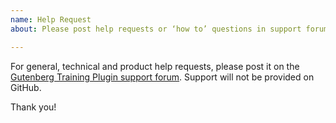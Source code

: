 ```yaml
---
name: Help Request
about: Please post help requests or ‘how to’ questions in support forum

---
```


For general, technical and product help requests, please post it on the [Gutenberg Training Plugin support forum](https://wordpress.org/support/plugin/gutenberg-training/). Support will not be provided on GitHub.

Thank you!
